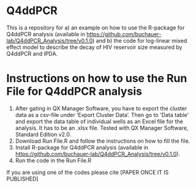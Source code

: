 # Q4ddPCR
This is a repository for a) an example on how to use the R-package for Q4ddPCR analysis (available in https://github.com/buchauer-lab/Q4ddPCR_Analysis/tree/v0.1.0) and b) the code for log-linear mixed effect model to describe the decay of HIV reservoir size measured by Q4ddPCR and IPDA.

# Instructions on how to use the Run File for Q4ddPCR analysis
1) After gating in QX Manager Software, you have to export the cluster data as a csv-file under ‘Export Cluster Data’. Then go to 'Data table' and export the data table of individual wells as an Excel file for the analysis. It has to be an .xlsx file. Tested with QX Manager Software, Standard Edition v2.0. 
2) Download Run File.R and follow the instructions on how to fill the file.
3) Install R-package for Q4ddPCR analysis (available in https://github.com/buchauer-lab/Q4ddPCR_Analysis/tree/v0.1.0).
4) Run the code in the Run File.R

If you are using one of the codes please cite [PAPER ONCE IT IS PUBLISHED]
